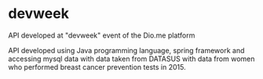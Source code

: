 # devweek
API developed at "devweek" event of the Dio.me platform

API developed using Java programming language, spring framework and accessing mysql data with data taken from DATASUS with data from women who performed breast cancer prevention tests in 2015.
